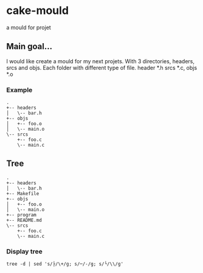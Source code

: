 # cake-mould
a mould for projet

## Main goal...

I would like create a mould 
for my next projets. With 3 directories,
headers, srcs and objs. Each folder with different type of file.
header \*.h srcs \*.c, objs \*.o

### Example

```
.
+-- headers
│   \-- bar.h
+-- objs
│   +-- foo.o
│   \-- main.o
\-- srcs
    +-- foo.c
    \-- main.c
```



## Tree

```
.
+-- headers
│   \-- bar.h
+-- Makefile
+-- objs
│   +-- foo.o
│   \-- main.o
+-- program
+-- README.md
\-- srcs
    +-- foo.c
    \-- main.c
```

### Display tree

```tree -d | sed 's/├/\+/g; s/─/-/g; s/└/\\/g'```
